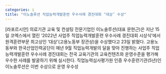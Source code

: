 ```yaml
---
categories: i
title: "이노솔루션 직업능력개발훈련 우수사례 경진대회 ‘대상’ 수상"
---
```

[라포르시안] 의료기관 교육 및 컨설팅 전문기업인 이노솔루션(대표 문현근)은 지난 15일 코엑스에서 열린 ‘2022년 사업주 직업능력개발훈련 우수사례 경진대회 시상식’에서 원격훈련부문 최고상인 ‘대상’(고용노동부 장관상)을 수상했다고 23일 밝혔다. 고용노동부와 한국산업인력공단이 매년 9월 직업능력개발의 달을 맞아 진행하는 사업주 직업능력개발훈련 우수사례 경진대회는 전국 교육기관의 교육컨텐츠와 운영수준을 평가해 우수한 사례를 발굴하기 위해 실시한다. 직업능력심사평가원 인증 우수훈련기관(5년)인 이노솔루션은 이번 수상으로 운영 우수성